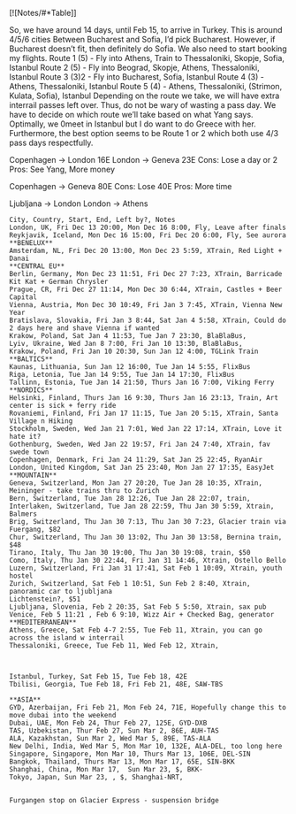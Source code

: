 [![Notes/#*Table]]


So, we have around 14 days, until Feb 15, to arrive in Turkey. This is around 4/5/6 cities
Between Bucharest and Sofia, I’d pick Bucharest. However, if Bucharest doesn’t fit, then definitely do Sofia.
We also need to start booking my flights.
Route 1 (5) - Fly into Athens, Train to Thessaloniki, Skopje, Sofia, Istanbul
Route 2 (5) - Fly into Beograd, Skopje, Athens, Thessaloniki, Istanbul 
Route 3 (3)2 - Fly into Bucharest, Sofia, Istanbul
Route 4 (3) - Athens, Thessaloniki, Istanbul
Route 5 (4) - Athens, Thessaloniki, (Strimon, Kulata, Sofia), Istanbul
Depending on the route we take, we will have extra interrail passes left over. Thus, do not be wary of wasting a pass day.
We have to decide on which route we’ll take based on what Yang says. Optimally, we 0meet in Istanbul but I do want to do Greece with her. Furthermore, the best option seems to be Route 1 or 2 which both use 4/3 pass days respectfully.

Copenhagen -> London 16E
London -> Geneva 23E
Cons: Lose a day or 2
Pros: See Yang, More money

Copenhagen -> Geneva 80E
Cons: Lose 40E
Pros: More time

Ljubljana -> London
London -> Athens

```csv
City, Country, Start, End, Left by?, Notes
London, UK, Fri Dec 13 20:00, Mon Dec 16 8:00, Fly, Leave after finals
Reykjavik, Iceland, Mon Dec 16 15:00, Fri Dec 20 6:00, Fly, See aurora
**BENELUX**
Amsterdam, NL, Fri Dec 20 13:00, Mon Dec 23 5:59, XTrain, Red Light + Danai
**CENTRAL EU**
Berlin, Germany, Mon Dec 23 11:51, Fri Dec 27 7:23, XTrain, Barricade Kit Kat + German Chrysler
Prague, CR, Fri Dec 27 11:14, Mon Dec 30 6:44, XTrain, Castles + Beer Capital
Vienna, Austria, Mon Dec 30 10:49, Fri Jan 3 7:45, XTrain, Vienna New Year
Bratislava, Slovakia, Fri Jan 3 8:44, Sat Jan 4 5:58, XTrain, Could do 2 days here and shave Vienna if wanted
Krakow, Poland, Sat Jan 4 11:53, Tue Jan 7 23:30, BlaBlaBus,
Lyiv, Ukraine, Wed Jan 8 7:00, Fri Jan 10 13:30, BlaBlaBus,
Krakow, Poland, Fri Jan 10 20:30, Sun Jan 12 4:00, TGLink Train
**BALTICS**
Kaunas, Lithuania, Sun Jan 12 16:00, Tue Jan 14 5:55, FlixBus
Riga, Letonia, Tue Jan 14 9:55, Tue Jan 14 17:30, FlixBus
Tallinn, Estonia, Tue Jan 14 21:50, Thurs Jan 16 7:00, Viking Ferry
**NORDICS**
Helsinki, Finland, Thurs Jan 16 9:30, Thurs Jan 16 23:13, Train, Art center is sick + ferry ride
Rovaniemi, Finland, Fri Jan 17 11:15, Tue Jan 20 5:15, XTrain, Santa Village n Hiking
Stockholm, Sweden, Wed Jan 21 7:01, Wed Jan 22 17:14, XTrain, Love it hate it?
Gothenburg, Sweden, Wed Jan 22 19:57, Fri Jan 24 7:40, XTrain, fav swede town
Copenhagen, Denmark, Fri Jan 24 11:29, Sat Jan 25 22:45, RyanAir
London, United Kingdom, Sat Jan 25 23:40, Mon Jan 27 17:35, EasyJet
**MOUNTAIN**
Geneva, Switzerland, Mon Jan 27 20:20, Tue Jan 28 10:35, XTrain, Meininger - take trains thru to Zurich
Bern, Switzerland, Tue Jan 28 12:26, Tue Jan 28 22:07, train,
Interlaken, Switzerland, Tue Jan 28 22:59, Thu Jan 30 5:59, Xtrain, Balmers
Brig, Switzerland, Thu Jan 30 7:13, Thu Jan 30 7:23, Glacier train via Fuergang, $82
Chur, Switzerland, Thu Jan 30 13:02, Thu Jan 30 13:58, Bernina train, $48
Tirano, Italy, Thu Jan 30 19:00, Thu Jan 30 19:08, train, $50
Como, Italy, Thu Jan 30 22:44, Fri Jan 31 14:46, Xtrain, Ostello Bello
Luzern, Switzerland, Fri Jan 31 17:41, Sat Feb 1 10:09, Xtrain, youth hostel
Zurich, Switzerland, Sat Feb 1 10:51, Sun Feb 2 8:40, Xtrain, panoramic car to ljubljana
Lichtenstein?, $51
Ljubljana, Slovenia, Feb 2 20:35, Sat Feb 5 5:50, Xtrain, sax pub
Venice, Feb 5 11:21 , Feb 6 9:10, Wizz Air + Checked Bag, generator
**MEDITERRANEAN**
Athens, Greece, Sat Feb 4-7 2:55, Tue Feb 11, Xtrain, you can go across the island w interrail
Thessaloniki, Greece, Tue Feb 11, Wed Feb 12, Xtrain,

  

Istanbul, Turkey, Sat Feb 15, Tue Feb 18, 42E
Tbilisi, Georgia, Tue Feb 18, Fri Feb 21, 48E, SAW-TBS 

**ASIA**
GYD, Azerbaijan, Fri Feb 21, Mon Feb 24, 71E, Hopefully change this to move dubai into the weekend
Dubai, UAE, Mon Feb 24, Thur Feb 27, 125E, GYD-DXB 
TAS, Uzbekistan, Thur Feb 27, Sun Mar 2, 86E, AUH-TAS 
ALA, Kazakhstan, Sun Mar 2, Wed Mar 5, 89E, TAS-ALA
New Delhi, India, Wed Mar 5, Mon Mar 10, 132E, ALA-DEL, too long here 
Singapore, Singapore, Mon Mar 10, Thurs Mar 13, 106E, DEL-SIN
Bangkok, Thailand, Thurs Mar 13, Mon Mar 17, 65E, SIN-BKK
Shanghai, China, Mon Mar 17,  Sun Mar 23, $, BKK-
Tokyo, Japan, Sun Mar 23, , $, Shanghai-NRT, 


Furgangen stop on Glacier Express - suspension bridge